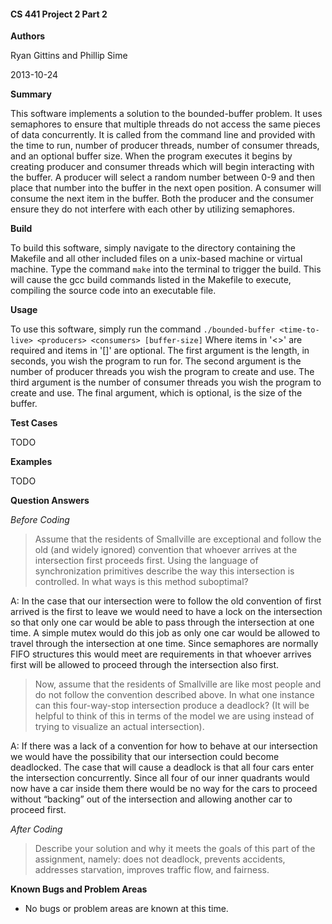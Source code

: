 #### CS 441 Project 2 Part 2 ####

__Authors__

Ryan Gittins and Phillip Sime

2013-10-24

__Summary__

This software implements a solution to the bounded-buffer problem.  It uses semaphores to ensure that multiple threads do not access the same pieces of data concurrently.  It is called from the command line and provided with the time to run, number of producer threads, number of consumer threads, and an optional buffer size.  When the program executes it begins by creating producer and consumer threads which will begin interacting with the buffer.  A producer will select a random number between 0-9 and then place that number into the buffer in the next open position.  A consumer will consume the next item in the buffer.  Both the producer and the consumer ensure they do not interfere with each other by utilizing semaphores. 

__Build__

To build this software, simply navigate to the directory containing the Makefile and all other included files on a unix-based machine or virtual machine. Type the command `make` into the terminal to trigger the build. This will cause the gcc build commands listed in the Makefile to execute, compiling the source code into an executable file.

__Usage__

To use this software, simply run the command `./bounded-buffer <time-to-live> <producers> <consumers> [buffer-size]`  Where items in '<>' are required and items in '[]' are optional.  The first argument is the length, in seconds, you wish the program to run for.  The second argument is the number of producer threads you wish the program to create and use.  The third argument is the number of consumer threads you wish the program to create and use.  The final argument, which is optional, is the size of the buffer.

__Test Cases__

TODO

__Examples__

TODO

__Question Answers__

_Before Coding_

>Assume that the residents of Smallville are exceptional and follow the old (and widely ignored) convention that whoever arrives at the intersection first proceeds first. Using the language of synchronization primitives describe the way this intersection is controlled. In what ways is this method suboptimal?

A: In the case that our intersection were to follow the old convention of first arrived is the first to leave we would need to have a lock on the intersection so that only one car would be able to pass through the intersection at one time.  A simple mutex would do this job as only one car would be allowed to travel through the intersection at one time.  Since semaphores are normally FIFO structures this would meet are requirements in that whoever arrives first will be allowed to proceed through the intersection also first. 

>Now, assume that the residents of Smallville are like most people and do not follow the convention described above. In what one instance can this four-way-stop intersection produce a deadlock? (It will be helpful to think of this in terms of the model we are using instead of trying to visualize an actual intersection).

A: If there was a lack of a convention for how to behave at our intersection we would have the possibility that our intersection could become deadlocked.  The case that will cause a deadlock is that all four cars enter the intersection concurrently.  Since all four of our inner quadrants would now have a car inside them there would be no way for the cars to proceed without “backing” out of the intersection and allowing another car to proceed first.

_After Coding_

>Describe your solution and why it meets the goals of this part of the assignment, namely: does not deadlock, prevents accidents, addresses starvation, improves traffic flow, and fairness.



__Known Bugs and Problem Areas__
* No bugs or problem areas are known at this time.
